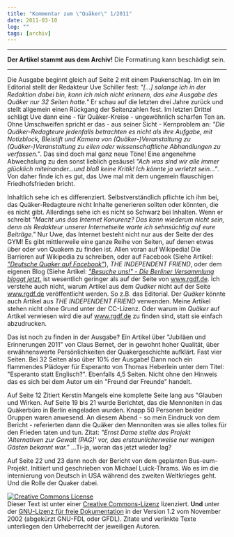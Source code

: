 ```yaml
---
title: "Kommentar zum \"Quäker\" 1/2011"
date: 2011-03-10
log: ""
tags: [archiv]
---
```

<hr><b>Der Artikel stammt aus dem Archiv!</b> Die Formatirung kann beschädigt sein.<hr>

Die Ausgabe beginnt gleich auf Seite 2 mit einem Paukenschlag. Im ein Im Editorial stellt der Redakteur Uve Schiller fest: <i>"[...] solange ich in der Redaktion dabei bin, kann ich mich nicht erinnern, das eine Ausgabe des Quäker nur 32 Seiten hatte."</i> Er schau auf die letzten drei Jahre zurück und stellt allgemein einen Rückgang der Seitenzahlen fest. Im letzten Drittel schlägt Uve dann eine - für Quäker-Kreise - ungewöhnlich scharfen Ton an. <!--break--> Ohne Umschweifen spricht er das - aus seiner Sicht - Kernproblem an: <i>"Die Quäker-Redagteure jedenfalls betrachten es nicht als ihre Aufgabe, mit Notizblock, Bleistift und Kamera von (Quäker-)Veranstaltung zu (Quäker-)Veranstaltung zu eilen oder wissenschaftliche Abhandlungen zu verfassen."</i>. Das sind doch mal ganz neue Töne! Eine angenehme Abwechslung zu den sonst lieblich gesäusel <i>"Ach was sind wir alle immer glücklich miteinander...und bloß keine Kritik! Ich könnte ja verletzt sein..."</i>. Von daher finde ich es gut, das Uwe mal mit dem ungemein flauschigen Friedhofsfrieden bricht.

Inhaltlich sehe ich es differenziert. Selbstverständlich pflichte ich ihm bei, das Quäker-Redagteure nicht Inhalte generieren sollten oder könnten, die es nicht gibt. Allerdings sehe ich es nicht so Schwarz bei Inhalten. Wenn er schreibt <i>"Macht uns das Internet Konurenz? Das kann wiederum nicht sein, denn als Redakteur unserer Internetseite warte ich sehnsüchtig auf eure Beiträge."</i> Nur Uwe, das Internet besteht nicht nur aus der Seite der des GYM! Es gibt mittlerweile eine ganze Reihe von Seiten, auf denen etwas über oder von Quakern zu finden ist. Allen voran auf Wikipedia! Die Barrieren auf Wikipedia zu schreiben, oder auf Facebook (Siehe Artikel: <a href="http://www.the-independent-friend.de/?q=node/681"><i>"Deutsche Quaker auf Facebook"</i></a>), <i> THE INDEPENDENT FRIEND</i>, oder dem eigenen Blog (Siehe Artikel: <a href="http://www.the-independent-friend.de/?q=node/717"><i>"Besuche uns!" - Die Berliner Versammlung bloggt jetzt.</i></a> ist wesentlich geringer als auf der Seite von www.rgdf.de. Ich verstehe auch nicht, warum Artikel aus dem <i>Quäker</i> nicht auf der Seite  www.rgdf.de veröffentlicht werden. So z.B. das Editorial. Der <i>Quäker</i> könnte auch Artikel aus <i> THE INDEPENDENT FRIEND</i> verwenden. Meine Artikel stehen nicht ohne Grund unter der CC-Lizenz. Oder warum im <i>Quäker</i> auf Artikel verwiesen wird die auf www.rgdf.de zu finden sind, statt sie einfach abzudrucken.

Das ist noch zu finden in der Ausgabe? Ein Artikel über "Jubiläen und Erinnerungen 2011" von Claus Bernet, der in gewohnt hoher Qualität, über erwähnenswerte Persönlichkeiten der Quakergeschichte aufklärt. Fast vier Seiten. Bei 32 Seiten also über 10% der Ausgabe! Dann noch ein flammendes Plädoyer für Esperanto von Thomas Heberlein unter dem Titel: "Esperanto statt Englisch?". Ebenfalls 4,5 Seiten. Nicht ohne den Hinweis das es sich bei dem Autor um ein "Freund der Freunde" handelt.  

Auf Seite 12 Zitiert Kerstin Mangels eine komplette Seite lang aus "Glauben und Wirken. Auf Seite 19 bis 21 wurde Berichtet, das die Mennoniten in das Quäkerbüro in Berlin eingeladen wurden. Knapp 50 Personen beider Gruppen waren anwesend. An diesem Abend - so mein Eindruck von dem Bericht - referierten dann die Quäker den Mennoniten was sie alles tolles für den Frieden taten und tun. Zitat: <i>"Ernst Dame stellte das Projekt 'Alternativen zur Gewalt (PAG)' vor, das erstaunlicherweise nur wenigen Gästen bekannt war."</i> ...Ti-ja, woran das jetzt wieder lag?    

Auf Seite 22 und 23 dann noch der Bericht von dem geplanten Bus-eum-Projekt. Initiiert und geschrieben von Michael Luick-Thrams. Wo es im die internierung von Deutsch in USA während des zweiten Weltkrieges geht. Und die Rolle der Quaker dabei. 



<a rel="license" href="http://creativecommons.org/licenses/by-sa/3.0/de/"><img alt="Creative Commons License" style="border-width: 0pt;" src="http://i.creativecommons.org/l/by-sa/3.0/de/88x31.png" /></a><br />
Dieser <span xmlns:dc="http://purl.org/dc/elements/1.1/" href="http://purl.org/dc/dcmitype/Text" rel="dc:type">Text</span> ist unter einer <a rel="license" href="http://creativecommons.org/licenses/by-sa/3.0/de/">Creative Commons-Lizenz</a> lizenziert. <b>Und</b> unter der <a href="http://de.wikipedia.org/wiki/GFDL">GNU-Lizenz f&uuml;r freie Dokumentation</a> in der Version 1.2 vom November 2002 (abgek&uuml;rzt GNU-FDL oder GFDL). Zitate und verlinkte Texte unterliegen den Urheberrecht der jeweiligen Autoren.

